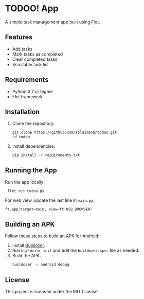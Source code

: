 # TODOO! App

A simple task management app built using [Flet](https://flet.dev).

## Features

- Add tasks
- Mark tasks as completed
- Clear completed tasks
- Scrollable task list

## Requirements

- Python 3.7 or higher
- Flet framework

## Installation

1. Clone the repository:
   ```bash
   git clone https://github.com/solaimanb/todoo.git
   cd todoo
   ```

2. Install dependencies:
   ```bash
   pip install -r requirements.txt
   ```

## Running the App

Run the app locally:
```bash
 flet run todoo.py
```

For web view, update the last line in `main.py`:
```python
ft.app(target=main, view=ft.WEB_BROWSER)
```

## Building an APK

Follow these steps to build an APK for Android:
1. Install [Buildozer](https://github.com/kivy/buildozer).
2. Run `buildozer init` and edit the `buildozer.spec` file as needed.
3. Build the APK:
   ```bash
   buildozer -v android debug
   ```

## License

This project is licensed under the MIT License.
